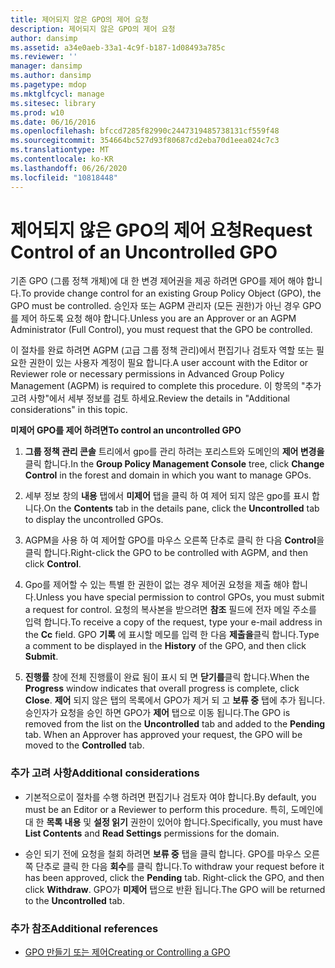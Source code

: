 ```yaml
---
title: 제어되지 않은 GPO의 제어 요청
description: 제어되지 않은 GPO의 제어 요청
author: dansimp
ms.assetid: a34e0aeb-33a1-4c9f-b187-1d08493a785c
ms.reviewer: ''
manager: dansimp
ms.author: dansimp
ms.pagetype: mdop
ms.mktglfcycl: manage
ms.sitesec: library
ms.prod: w10
ms.date: 06/16/2016
ms.openlocfilehash: bfccd7285f82990c2447319485738131cf559f48
ms.sourcegitcommit: 354664bc527d93f80687cd2eba70d1eea024c7c3
ms.translationtype: MT
ms.contentlocale: ko-KR
ms.lasthandoff: 06/26/2020
ms.locfileid: "10818448"
---
```

# <span data-ttu-id="77d62-103">제어되지 않은 GPO의 제어 요청</span><span class="sxs-lookup"><span data-stu-id="77d62-103">Request Control of an Uncontrolled GPO</span></span>


<span data-ttu-id="77d62-104">기존 GPO (그룹 정책 개체)에 대 한 변경 제어권을 제공 하려면 GPO를 제어 해야 합니다.</span><span class="sxs-lookup"><span data-stu-id="77d62-104">To provide change control for an existing Group Policy Object (GPO), the GPO must be controlled.</span></span> <span data-ttu-id="77d62-105">승인자 또는 AGPM 관리자 (모든 권한)가 아닌 경우 GPO를 제어 하도록 요청 해야 합니다.</span><span class="sxs-lookup"><span data-stu-id="77d62-105">Unless you are an Approver or an AGPM Administrator (Full Control), you must request that the GPO be controlled.</span></span>

<span data-ttu-id="77d62-106">이 절차를 완료 하려면 AGPM (고급 그룹 정책 관리)에서 편집기나 검토자 역할 또는 필요한 권한이 있는 사용자 계정이 필요 합니다.</span><span class="sxs-lookup"><span data-stu-id="77d62-106">A user account with the Editor or Reviewer role or necessary permissions in Advanced Group Policy Management (AGPM) is required to complete this procedure.</span></span> <span data-ttu-id="77d62-107">이 항목의 "추가 고려 사항"에서 세부 정보를 검토 하세요.</span><span class="sxs-lookup"><span data-stu-id="77d62-107">Review the details in "Additional considerations" in this topic.</span></span>

**<span data-ttu-id="77d62-108">미제어 GPO를 제어 하려면</span><span class="sxs-lookup"><span data-stu-id="77d62-108">To control an uncontrolled GPO</span></span>**

1.  <span data-ttu-id="77d62-109">**그룹 정책 관리 콘솔** 트리에서 gpo를 관리 하려는 포리스트와 도메인의 **제어 변경을** 클릭 합니다.</span><span class="sxs-lookup"><span data-stu-id="77d62-109">In the **Group Policy Management Console** tree, click **Change Control** in the forest and domain in which you want to manage GPOs.</span></span>

2.  <span data-ttu-id="77d62-110">세부 정보 창의 **내용** 탭에서 **미제어** 탭을 클릭 하 여 제어 되지 않은 gpo를 표시 합니다.</span><span class="sxs-lookup"><span data-stu-id="77d62-110">On the **Contents** tab in the details pane, click the **Uncontrolled** tab to display the uncontrolled GPOs.</span></span>

3.  <span data-ttu-id="77d62-111">AGPM을 사용 하 여 제어할 GPO를 마우스 오른쪽 단추로 클릭 한 다음 **Control**을 클릭 합니다.</span><span class="sxs-lookup"><span data-stu-id="77d62-111">Right-click the GPO to be controlled with AGPM, and then click **Control**.</span></span>

4.  <span data-ttu-id="77d62-112">Gpo를 제어할 수 있는 특별 한 권한이 없는 경우 제어권 요청을 제출 해야 합니다.</span><span class="sxs-lookup"><span data-stu-id="77d62-112">Unless you have special permission to control GPOs, you must submit a request for control.</span></span> <span data-ttu-id="77d62-113">요청의 복사본을 받으려면 **참조** 필드에 전자 메일 주소를 입력 합니다.</span><span class="sxs-lookup"><span data-stu-id="77d62-113">To receive a copy of the request, type your e-mail address in the **Cc** field.</span></span> <span data-ttu-id="77d62-114">GPO **기록** 에 표시할 메모를 입력 한 다음 **제출을**클릭 합니다.</span><span class="sxs-lookup"><span data-stu-id="77d62-114">Type a comment to be displayed in the **History** of the GPO, and then click **Submit**.</span></span>

5.  <span data-ttu-id="77d62-115">**진행률** 창에 전체 진행률이 완료 됨이 표시 되 면 **닫기를**클릭 합니다.</span><span class="sxs-lookup"><span data-stu-id="77d62-115">When the **Progress** window indicates that overall progress is complete, click **Close**.</span></span> <span data-ttu-id="77d62-116">**제어** 되지 않은 탭의 목록에서 GPO가 제거 되 고 **보류 중** 탭에 추가 됩니다. 승인자가 요청을 승인 하면 GPO가 **제어** 탭으로 이동 됩니다.</span><span class="sxs-lookup"><span data-stu-id="77d62-116">The GPO is removed from the list on the **Uncontrolled** tab and added to the **Pending** tab. When an Approver has approved your request, the GPO will be moved to the **Controlled** tab.</span></span>

### <span data-ttu-id="77d62-117">추가 고려 사항</span><span class="sxs-lookup"><span data-stu-id="77d62-117">Additional considerations</span></span>

-   <span data-ttu-id="77d62-118">기본적으로이 절차를 수행 하려면 편집기나 검토자 여야 합니다.</span><span class="sxs-lookup"><span data-stu-id="77d62-118">By default, you must be an Editor or a Reviewer to perform this procedure.</span></span> <span data-ttu-id="77d62-119">특히, 도메인에 대 한 **목록 내용** 및 **설정 읽기** 권한이 있어야 합니다.</span><span class="sxs-lookup"><span data-stu-id="77d62-119">Specifically, you must have **List Contents** and **Read Settings** permissions for the domain.</span></span>

-   <span data-ttu-id="77d62-120">승인 되기 전에 요청을 철회 하려면 **보류 중** 탭을 클릭 합니다. GPO를 마우스 오른쪽 단추로 클릭 한 다음 **회수**를 클릭 합니다.</span><span class="sxs-lookup"><span data-stu-id="77d62-120">To withdraw your request before it has been approved, click the **Pending** tab. Right-click the GPO, and then click **Withdraw**.</span></span> <span data-ttu-id="77d62-121">GPO가 **미제어** 탭으로 반환 됩니다.</span><span class="sxs-lookup"><span data-stu-id="77d62-121">The GPO will be returned to the **Uncontrolled** tab.</span></span>

### <span data-ttu-id="77d62-122">추가 참조</span><span class="sxs-lookup"><span data-stu-id="77d62-122">Additional references</span></span>

-   [<span data-ttu-id="77d62-123">GPO 만들기 또는 제어</span><span class="sxs-lookup"><span data-stu-id="77d62-123">Creating or Controlling a GPO</span></span>](creating-or-controlling-a-gpo-agpm40-ed.md)

 

 





